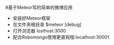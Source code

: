 #基于Meteor写的简单的微博应用
* 安装好Meteor框架
* 在文件夹根目录 $meteor [debug]
* 打开浏览器 losthost:3000
* 配合Robomongo使用更直观哦:localhost:30001